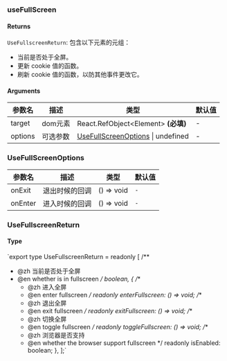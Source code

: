 ### useFullScreen

#### Returns
`UseFullscreenReturn`: 包含以下元素的元组：
- 当前是否处于全屏。
- 更新 cookie 值的函数。
- 刷新 cookie 值的函数，以防其他事件更改它。

#### Arguments
|参数名|描述|类型|默认值|
|---|---|---|---|
|target|dom元素|React.RefObject&lt;Element&gt;  **(必填)**|-|
|options|可选参数|[UseFullScreenOptions](#UseFullScreenOptions) \| undefined |-|

### UseFullScreenOptions

|参数名|描述|类型|默认值|
|---|---|---|---|
|onExit|退出时候的回调|() => void |`-`|
|onEnter|进入时候的回调|() => void |`-`|

### UseFullscreenReturn

#### Type

`export type UseFullscreenReturn = readonly [
  /**
   * @zh 当前是否处于全屏
   * @en whether is in fullscreen
   */
  boolean,
  {
    /**
     * @zh 进入全屏
     * @en enter fullscreen
     */
    readonly enterFullscreen: () => void;
    /**
     * @zh 退出全屏
     * @en exit fullscreen
     */
    readonly exitFullscreen: () => void;
    /**
     * @zh 切换全屏
     * @en toggle fullscreen
     */
    readonly toggleFullscreen: () => void;
    /**
     * @zh 浏览器是否支持
     * @en whether the browser support fullscreen
     */
    readonly isEnabled: boolean;
  },
];`
